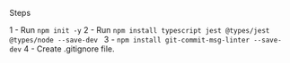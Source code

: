Steps

1 - Run `npm init -y`
2 - Run `npm install typescript jest @types/jest @types/node --save-dev `
3 -  `npm install git-commit-msg-linter --save-dev`
4 - Create .gitignore file.